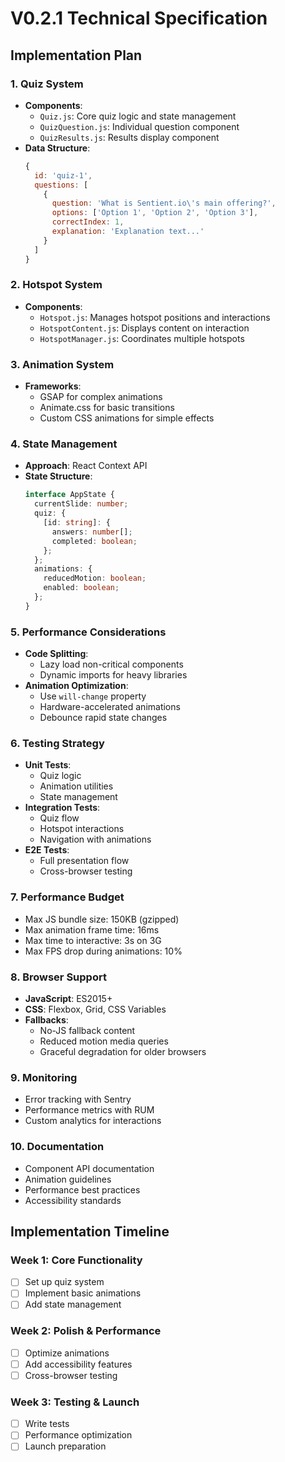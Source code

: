 # V0.2.1 Technical Specification

## Implementation Plan

### 1. Quiz System
- **Components**:
  - `Quiz.js`: Core quiz logic and state management
  - `QuizQuestion.js`: Individual question component
  - `QuizResults.js`: Results display component
- **Data Structure**:
  ```javascript
  {
    id: 'quiz-1',
    questions: [
      {
        question: 'What is Sentient.io\'s main offering?',
        options: ['Option 1', 'Option 2', 'Option 3'],
        correctIndex: 1,
        explanation: 'Explanation text...'
      }
    ]
  }
  ```

### 2. Hotspot System
- **Components**:
  - `Hotspot.js`: Manages hotspot positions and interactions
  - `HotspotContent.js`: Displays content on interaction
  - `HotspotManager.js`: Coordinates multiple hotspots

### 3. Animation System
- **Frameworks**:
  - GSAP for complex animations
  - Animate.css for basic transitions
  - Custom CSS animations for simple effects

### 4. State Management
- **Approach**: React Context API
- **State Structure**:
  ```typescript
  interface AppState {
    currentSlide: number;
    quiz: {
      [id: string]: {
        answers: number[];
        completed: boolean;
      };
    };
    animations: {
      reducedMotion: boolean;
      enabled: boolean;
    };
  }
  ```

### 5. Performance Considerations
- **Code Splitting**:
  - Lazy load non-critical components
  - Dynamic imports for heavy libraries
- **Animation Optimization**:
  - Use `will-change` property
  - Hardware-accelerated animations
  - Debounce rapid state changes

### 6. Testing Strategy
- **Unit Tests**:
  - Quiz logic
  - Animation utilities
  - State management
- **Integration Tests**:
  - Quiz flow
  - Hotspot interactions
  - Navigation with animations
- **E2E Tests**:
  - Full presentation flow
  - Cross-browser testing

### 7. Performance Budget
- Max JS bundle size: 150KB (gzipped)
- Max animation frame time: 16ms
- Max time to interactive: 3s on 3G
- Max FPS drop during animations: 10%

### 8. Browser Support
- **JavaScript**: ES2015+
- **CSS**: Flexbox, Grid, CSS Variables
- **Fallbacks**:
  - No-JS fallback content
  - Reduced motion media queries
  - Graceful degradation for older browsers

### 9. Monitoring
- Error tracking with Sentry
- Performance metrics with RUM
- Custom analytics for interactions

### 10. Documentation
- Component API documentation
- Animation guidelines
- Performance best practices
- Accessibility standards

## Implementation Timeline

### Week 1: Core Functionality
- [ ] Set up quiz system
- [ ] Implement basic animations
- [ ] Add state management

### Week 2: Polish & Performance
- [ ] Optimize animations
- [ ] Add accessibility features
- [ ] Cross-browser testing

### Week 3: Testing & Launch
- [ ] Write tests
- [ ] Performance optimization
- [ ] Launch preparation
